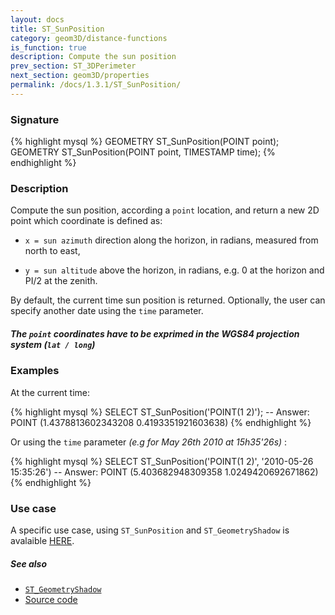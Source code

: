 ```yaml
---
layout: docs
title: ST_SunPosition
category: geom3D/distance-functions
is_function: true
description: Compute the sun position
prev_section: ST_3DPerimeter
next_section: geom3D/properties
permalink: /docs/1.3.1/ST_SunPosition/
---
```


### Signature

{% highlight mysql %}
GEOMETRY ST_SunPosition(POINT point);
GEOMETRY ST_SunPosition(POINT point, TIMESTAMP time);
{% endhighlight %}

### Description

Compute the sun position, according a `point` location, and return a new 2D point which coordinate is defined as:

* `x = sun azimuth` direction along the horizon, in radians, measured from north to east,

* `y = sun altitude` above the horizon, in radians, e.g. 0 at the horizon and PI/2 at the zenith.

By default, the current time sun position is returned. Optionally, the user can specify another date using the `time` parameter. 

<div class="note warning">
    <h5>The <code>point</code> coordinates have to be exprimed in the WGS84 projection system (<code>lat / long</code>)</h5>
</div>

### Examples

At the current time:

{% highlight mysql %}
SELECT ST_SunPosition('POINT(1 2)');
-- Answer: POINT (1.4378813602343208 0.4193351921603638) 
{% endhighlight %}

Or using the `time` parameter *(e.g for May 26th 2010 at 15h35'26s)* :

{% highlight mysql %}
SELECT ST_SunPosition('POINT(1 2)', '2010-05-26 15:35:26')
-- Answer: POINT (5.403682948309358 1.0249420692671862)  
{% endhighlight %}


### Use case
A specific use case, using `ST_SunPosition` and `ST_GeometryShadow` is avalaible [HERE](https://github.com/orbisgis/h2gis/wiki/3.3-Compute-building's-shadow).


##### See also

* [`ST_GeometryShadow`](../ST_GeometryShadow)
* <a href="https://github.com/orbisgis/h2gis/blob/master/h2gis-functions/src/main/java/org/h2gis/functions/spatial/earth/ST_SunPosition.java" target="_blank">Source code</a>
